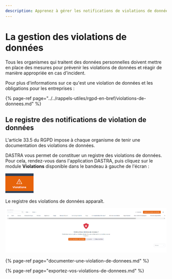 ```yaml
---
description: Apprenez à gérer les notifications de violations de données.
---
```


# La gestion des violations de données

Tous les organismes qui traitent des données personnelles doivent mettre en place des mesures pour prévenir les violations de données et réagir de manière appropriée en cas d'incident.

Pour plus d'informations sur ce qu'est une violation de données et les obligations pour les entreprises :

{% page-ref page="../../rappels-utiles/rgpd-en-bref/violations-de-donnees.md" %}

## Le registre des notifications de violation de données

L'article 33.5 du RGPD impose à chaque organisme de tenir une documentation des violations de données. 

DASTRA vous permet de constituer un registre des violations de données. Pour cela, rendez-vous dans l'application DASTRA, puis cliquez sur le module **Violations** disponible dans le bandeau à gauche de l'écran :

![Bouton du module de gestion des violations](../../.gitbook/assets/image%20%2888%29.png)

Le registre des violations de données apparaît.

![L&apos;espace de gestion des violations](../../.gitbook/assets/image%20%28156%29.png)



{% page-ref page="documenter-une-violation-de-donnees.md" %}

{% page-ref page="exportez-vos-violations-de-donnees.md" %}







